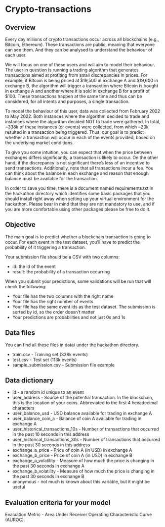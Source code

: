 # Crypto-transactions
## Overview
Every day millions of crypto transactions occur across all blockchains (e.g., Bitcoin, Ethereum). These transactions are public, meaning that everyone can see them. And they can be analysed to understand the behaviour of each user.

We will focus on one of these users and will aim to model their behaviour. The user in question is running a trading algorithm that generates transactions aimed at profiting from small discrepancies in prices. For example, if Bitcoin is being priced at $19,500 in exchange A and $19,600 in exchange B, the algorithm will trigger a transaction where Bitcoin is bought in exchange A and another where it is sold in exchange B for a profit of $100. These transactions happen at the same time and thus can be considered, for all intents and purposes, a single transaction.

To model the behaviour of this user, data was collected from February 2022 to May 2022. Both instances where the algorithm decided to trade and instances where the algorithm decided NOT to trade were gathered. In total, ~338k of these instances (or events) were collected, from which ~23k resulted in a transaction being triggered. Thus, our goal is to predict whether a transaction will occur in each of the events provided, based on the underlying market conditions.

To give you some intuition, you can expect that when the price between exchanges differs significantly, a transaction is likely to occur. On the other hand, if the discrepancy is not significant there’s less of an incentive to send transactions. Additionally, note that all transactions incur a fee. You can think about the balance in each exchange and reason that enough balance must be available for the transaction.

In order to save you time, there is a document named requirements.txt in the hackathon directory which identifies some basic packages that you should install right away when setting up your virtual environment for the hackathon. Please bear in mind that they are not mandatory to use, and if you are more comfortable using other packages please be free to do it.

## Objective
The main goal is to predict whether a blockchain transaction is going to occur.
For each event in the test dataset, you’ll have to predict the probability of it triggering a transaction.

Your submission file should be a CSV with two columns:
- id: the id of the event
- result: the probability of a transaction occurring

When you submit your predictions, some validations will be run that will check the following:
- Your file has the two columns with the right name
- Your file has the right number of events
- Your file has the same event ids as the test dataset. The submission is sorted by id, so the order doesn’t matter
- Your predictions are probabilities and not just 0s and 1s

## Data files
You can find all these files in data/ under the hackathon directory.
- train.csv - Training set (338k events)
- test.csv - Test set (113k events)
- sample_submission.csv - Submission file example

## Data dictionary
- id - a random id unique to an event
- user_address - Source of the potential transaction. In the blockchain, this is the location of your coins. Abbreviated to the first 4 hexadecimal characters
- user_balance_usd - USD balance available for trading in exchange A
- user_balance_coin_a - Balance of coin A available for trading in exchange A
- user_historical_transactions_10s - Number of transactions that occurred in the past 10 seconds in this address
- user_historical_transactions_30s - Number of transactions that occurred in the past 30 seconds in this address
- exchange_a_price - Price of coin A (in USD) in exchange A
- exchange_b_price - Price of coin A (in USD) in exchange B
- exchange_a_volatility - Measure of how much the price is changing in the past 30 seconds in exchange A
- exchange_b_volatility - Measure of how much the price is changing in the past 30 seconds in exchange B
- anonymous - not much is known about this variable, but it might be useful

## Evaluation criteria for your model
Evaluation Metric - Area Under Receiver Operating Characteristic Curve (AUROC).

